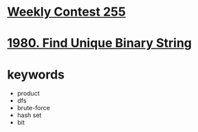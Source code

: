 # [Weekly Contest 255](https://leetcode.com/contest/weekly-contest-255)


# [1980. Find Unique Binary String](https://leetcode.com/problems/find-unique-binary-string/)


# keywords
- product
- dfs
- brute-force
- hash set
- bit
